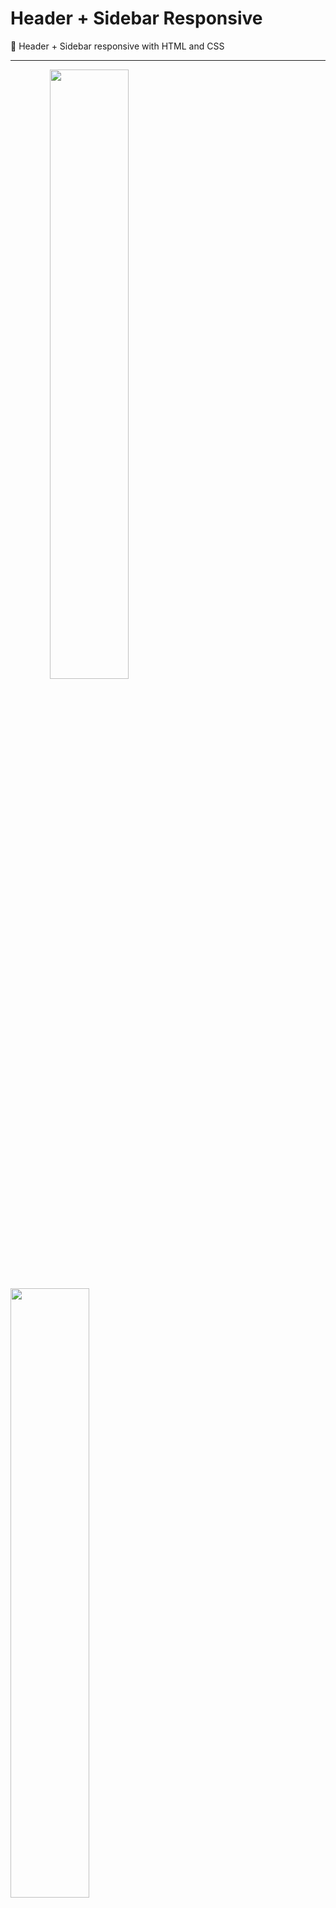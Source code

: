 # Header + Sidebar Responsive
📌 Header + Sidebar responsive with HTML and CSS
<hr>
<img style="width: 50%; text-align: center;" src="https://blogger.googleusercontent.com/img/b/R29vZ2xl/AVvXsEgCZ-WoV35On1v1p0uHW6tvaCdBKqgGPkmJ7T4AtFBIs_0fphqxngScyoxhUFSjllSTSlMlxYyjfr0r7U5VYML7znnsc41a-b4K6QOOzCLk_WgTfc07gV_ziGo0eULsmR6mLAEaQ9Nhmp-Yx43Ks3mJlnMyshxF1ffmJjTX8kO3xICHntQ9oXxBXHt2aA/s2880/Captura%20de%20Tela%202022-03-19%20a%CC%80s%2011.46.34.png">
<br>
<img style="width: 50%" src="https://blogger.googleusercontent.com/img/b/R29vZ2xl/AVvXsEirqYE4glzQVff0b7Ck8twbQfM8yk7wz0CFft_uEviS0tmEjw-QsF_67xF4WwL3xF9sRfUdBc6nMgRTX3_VMKTcftatnqpWSNE4reHfhiDW4QONdOtkqgajV6AqMqx9_-PQSXikTKKdGNtjuJ3JbNhbhjQMw2cSRKmyNgkepJDDGPLVXqbts64ZcJoq5g/s1404/Captura%20de%20Tela%202022-03-19%20a%CC%80s%2011.46.49.png">
<br>
<img style="width: 50%" src="https://blogger.googleusercontent.com/img/b/R29vZ2xl/AVvXsEi_MWvAwGQ00vH-cgfjgbPZkZcYJp9xptd8CaBL4Ugl_xN-idL91qKL57bL-OWtpXEtbgyKqLmS1HAetssO_T97YBK43PuTDwzTbPYfAW2MyH3vp2NyEi-xNeNFlLeEoka_nuha42UygtL-Q5wfhIFvbCFRFauvavGO6l8q3BRoHcs8Vb_7-UAMtkJSLg/s1396/Captura%20de%20Tela%202022-03-19%20a%CC%80s%2011.47.01.png">
